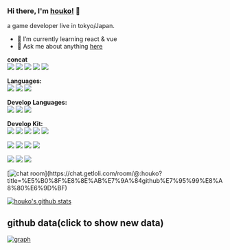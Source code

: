 ### Hi there, I'm [houko!](https://blog.xiaomo.info) 👋

a game developer live in tokyo/Japan.

- 🌱 I’m currently learning react & vue
- 💬 Ask me about
  anything [here](https://chat.getloli.com/room/@:houko?title=%E5%B0%8F%E8%8E%AB%E7%9A%84github%E7%95%99%E8%A8%80%E6%9D%BF)

**concat**   
[![](https://img.shields.io/badge/-twitter-white?style=flat-square&logo=twitter&logoColor=1DA1F2)](https://twitter.com/xiaomoinfo)
[![](https://img.shields.io/badge/-blog-white?style=flat-square&logo=hexo&logoColor=21759B)](https://blog.xiaomo.info)
[![](https://img.shields.io/badge/-github-white?style=flat-square&logo=github&logoColor=black)](https://github.com/houko)
[![](https://img.shields.io/badge/-gmail-white?style=flat-square&logo=gmail&logoColor=red)](https://xiaomo.info)
[![](https://img.shields.io/badge/-bilibili-white?style=flat-square&logo=bilibili&logoColor=1DA1F2)](https://space.bilibili.com/6721344)

[comment]: <> ([![]&#40;https://img.shields.io/badge/-discord-8e9ff8?style=flat-square&logo=discord&logoColor=white&#41;]&#40;https://discord.gg/deSS7q5&#41;)

**Languages:**  
[![](https://img.shields.io/badge/-chinese-green?style=flat-square&logo=english&logoColor=blue)](https://xiaomo.info)
[![](https://img.shields.io/badge/-japanese-orange?style=flat-square&logo=english&logoColor=blue)](https://xiaomo.info)
[![](https://img.shields.io/badge/-English-blue?style=flat-square&logo=english&logoColor=blue)](https://xiaomo.info)

**Develop Languages:**   
[![](https://img.shields.io/badge/-Java-white?style=flat-square&logo=java&logoColor=red)](https://nodejs.org/)
[![](https://img.shields.io/badge/-typescript-blue?style=flat-square&logo=typescript&logoColor=white)](https://www.typescriptlang.org/)
[![](https://img.shields.io/badge/-c++-blue?style=flat-square&logo=c&logoColor=white)](https://www.cplusplus.com/)

**Develop Kit:**  
[![](https://img.shields.io/badge/-Git-white?style=flat-square&logo=git&logoColor=f05032)](https://git-scm.com/)
[![](https://img.shields.io/badge/-JB-white?style=flat-square&logo=jetbrains&logoColor=black)](https://www.jetbrains.com/)
[![](https://img.shields.io/badge/-clickUp-white?style=flat-square&logo=clickup&logoColor=pupus)](https://app.clickup.com/)
[![](https://img.shields.io/badge/-macbook-white?style=flat-square&logo=macos&logoColor=black)](https://www.apple.com/jp/macbook-pro-16/)
[![](https://img.shields.io/badge/-Figma-white?style=flat-square&logo=figma&logoColor=red)](https://www.figma.com/)

[![](https://img.shields.io/badge/-HTML5-E34F26?style=flat-square&logo=html5&logoColor=white)](https://html.spec.whatwg.org/)
[![](https://img.shields.io/badge/-CSS3-1572B6?style=flat-square&logo=css3&logoColor=white)](https://www.w3.org/Style/CSS/)
[![](https://img.shields.io/badge/-React-black?style=flat-square&logo=react&logoColor=blue)](https://vuejs.org/)
[![](https://img.shields.io/badge/-Vue-4fc08d?style=flat-square&logo=vue.js&logoColor=ffffff)](https://reactjs.org/)

[![](https://img.shields.io/badge/-mysql-white?style=flat-square&logo=mysql&logoColor=blue)](https://www.mysql.com/)
[![](https://img.shields.io/badge/-springboot-white?style=flat-square&logo=spring&logoColor=green)](https://spring.io/projects/spring-boot)
[![](https://img.shields.io/badge/-gradle-white?style=flat-square&logo=gradle&logoColor=green)](https://gradle.org/)


[![chat room](https://chat.getloli.com/room/@:houko/svg?width=600&height=280&limit=20&theme=light&fontSize=13&title=houko@github:%20~)](https://chat.getloli.com/room/@:houko?title=%E5%B0%8F%E8%8E%AB%E7%9A%84github%E7%95%99%E8%A8%80%E6%9D%BF)



<a href="https://github.com/anuraghazra/github-readme-stats">
  <img align="center" src="https://github-readme-stats.anuraghazra1.vercel.app/api?username=houko&show_icons=true&include_all_commits=true&theme=radical" alt="houko's github stats" />
</a>

## github data(click to show new data)

[![graph](https://image.xiaomo.info/blog/github.png)](https://profile-summary-for-github.com/user/houko)
